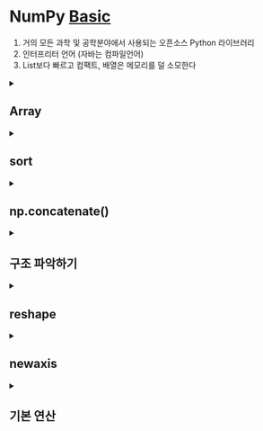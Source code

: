 # NumPy [Basic](https://numpy.org/devdocs/user/absolute_beginners.html)
1. 거의 모든 과학 및 공학분야에서 사용되는 오픈소스 Python 라이브러리
2. 인터프리터 언어 (자바는 컴파일언어)
3. List보다 빠르고 컴팩트, 배열은 메모리를 덜 소모한다

<details>
<summary> <h2>Array </summary>
<div markdown="1">

1. `ndarray` = `N-dimensioanl Array`  

 ![이미지](https://numpy.org/devdocs/_images/threefundamental.png)  
### 배열 만드는 법
1.  `np.array(object, dtype=None)`
2.  `np.zeros(shape, dtype=float)`
3.  `np.full(shape, fill_value, dtype=None)`
4.  `np.ones(hape, dtype=None)`
5.  `np.empty(shape, dtype=float)` --> _영역을 잡아서 제공하기 때문에 `zeros`와 `ones`보다는 속도가 빠름_
6.  `np.arange([start,] stop[, step,], dtype=None)`
7.  `np.linspace(start,stop,num=50,endpoint=True,retstep=False,dtype=None,axis=0)`
    > start 부터  stop 까지 균등하게 num 등분하기 
</div>
</details>
<details>
<summary> <h2> sort </summary>
<div markdown="1">

### np.sort(a, axis = -1)
```python
>> a = np.array([[1,4],[3,1]])
>> np.sort(a)                # sort along the last axis
array([[1, 4],
       [1, 3]])
>> np.sort(a, axis=None)     # sort the flattened array
array([1, 1, 3, 4])
>> np.sort(a, axis=0)        # sort along the first axis
array([[1, 1],
       [3, 4]])
```

🧐추가로 
```python
>> dtype = [('name', 'S10'), ('height', float), ('age', int)]
>> values = [('Arthur', 1.8, 41), ('Lancelot', 1.9, 38),
          ('Galahad', 1.7, 38)]
>> a = np.array(values, dtype=dtype)       # create a structured array
>> np.sort(a, order='height')                        
array([('Galahad', 1.7, 38), ('Arthur', 1.8, 41),
       ('Lancelot', 1.8999999999999999, 38)],
      dtype=[('name', '|S10'), ('height', '<f8'), ('age', '<i4')])

>> np.sort(a, order=['age', 'height'])               
array([('Galahad', 1.7, 38), ('Lancelot', 1.8999999999999999, 38),
       ('Arthur', 1.8, 41)],
      dtype=[('name', '|S10'), ('height', '<f8'), ('age', '<i4')])
```
### np.argsort(a, axis = -1)
1차원 배열
```python
>> x = np.array([3, 1, 2])
>> np.argsort(x)
array([1, 2, 0])
```
2차원 배열
```python
>> x = np.array([[0, 3], [2, 2]])
>> x
array([[0, 3],
       [2, 2]])

>> ind = np.argsort(x, axis=0)  # sorts along first axis (down)
>> ind
array([[0, 1],
       [1, 0]])
>> np.take_along_axis(x, ind, axis=0)  # same as np.sort(x, axis=0)
array([[0, 2],
       [2, 3]])

>> ind = np.argsort(x, axis=1)  # sorts along last axis (across)
>> ind
array([[0, 1],
       [0, 1]])
>> np.take_along_axis(x, ind, axis=1)  # same as np.sort(x, axis=1)
array([[0, 3],
       [2, 2]])
```
</div>
</details>

<details>
<summary> <h2> np.concatenate() </summary>
<div markdown="1">

```python
>> a = np.array([1, 2, 3, 4])
>> b = np.array([5, 6, 7, 8])

>> np.concatenate((a, b))
array([1, 2, 3, 4, 5, 6, 7, 8])
```
```python
>> x = np.array([[1, 2], [3, 4]])
>> y = np.array([[5, 6]])

>> np.concatenate((x, y), axis=0)
array([[1, 2],
       [3, 4],
       [5, 6]])
```
⁉ 3차원
```python
>> a = np.array([[[1,2,3,4]]])
>> b = np.array([[[5,6,7,8]]])

>> np.concatenate((a,b),axis=0)
array([[[1, 2, 3, 4]],

       [[5, 6, 7, 8]]])

>> np.concatenate((a,b),axis=1)
array([[[1, 2, 3, 4],
        [5, 6, 7, 8]]])
```
</div>
</details>
<details>
<summary> <h2> 구조 파악하기  </summary>
<div markdown="1">

`a.ndim` : 배열의 차원   
`a.shape` : 배열의 모양
`a.size` :  배열에 있는 데이터 크기 
```python
>> a = np.array([[[1,2,3,4]]])
>> b = np.array([[[5,6,7,8]]])

#메서드 체이닝
print(np.concatenate((a,b),axis=0).size) # 8 
print(np.concatenate((a,b),axis=0).shape) # (2,1,4)
print(np.concatenate((a,b),axis=0).ndim) # 3
```
</div>
</details>
<details>
<summary> <h2> reshape  </summary>
<div markdown="1">

```python
>> a = np.arange(6)
>> a
array([0, 1, 2, 3, 4, 5])

>> a.reshape(3,2)
array([[0, 1],
       [2, 3],
       [4, 5]])

>> np.reshape(a,(2,3))
array([[0, 1, 2],
       [3, 4, 5]])
```
</div>
</details>
<details>
<summary> <h2> newaxis</summary>
<div markdown="1">

- 축 추가하기(=차원 늘리기)
```python
>> a = np.array([1,2,3,4,5,6])
>> a.shape
(6,)

>> a2 = a[np.newaxis,:]
>> print(a2) 
[[1 2 3 4 5 6]]
>> print(a2.shape)
(1, 6)

>> a3 = a[:,np.newaxis]
>> print(a3)
[[1]
 [2]
 [3]
 [4]
 [5]
 [6]] 
 >> print(a3.shape)
 (6, 1)
 ```
 </div>
 </details>
<details>
<summary> <h2> 기본 연산</summary>
<div markdown="1">

![이미지](https://numpy.org/devdocs/_images/np_data_plus_ones.png){: width="70%"}  
더하기 연산   
![이미지](https://numpy.org/devdocs/_images/np_sub_mult_divide.png){: width="70%"}     
빼기 연산 / 곱하기 연산 / 나누기 연산 

### sum
```python
>> x = np.array([[1, 1], [2, 2]])
>> b.sum(axis=0)
array([3, 3])

>> b.sum(axis=1)
array([2, 4])
```

[기본 연산 더 알아보기☝](https://numpy.org/devdocs/user/quickstart.html#quickstart-basic-operations)
 </div>
 </details>
